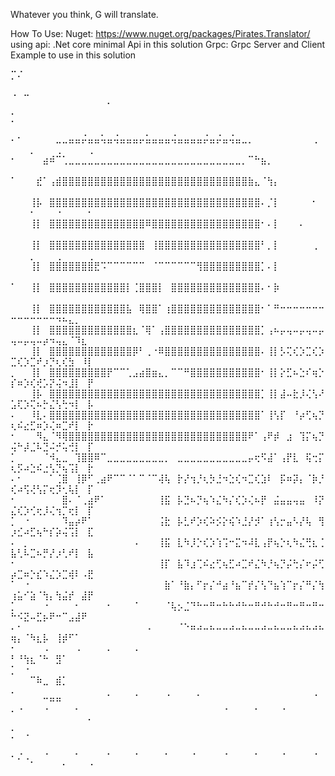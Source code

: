 Whatever you think, G will translate.

How To Use:
  Nuget: https://www.nuget.org/packages/Pirates.Translator/
  using api: .Net core minimal Api in this solution
  Grpc: Grpc Server and Client Example to use in this solution

⡉⠌⠀⠀⠀⠀⠀⠀⠀⠀⠀⠀⠀⠀⠀⠀⠀⠀⠀⠀⠀⠀⠀⠀⠀⠀⠀⠀⠀⠀⠀⠀⠀⠀⠀⠀⠀⠀⠀⠀⠀⠀⠀⠀⠀⠀⠀⠀⠀⠀⠀⠀⠀⠀⠀⠀⠀⠀⠀⠀⠀⠀⠀⠀⠀
⠐⠀⠒⠀⠀⠀⠀⠀⠀⠀⠀⠀⠀⠀⠀⠀⠀⠀⠀⠀⠀⠀⠀⠀⠀⠀⠀⠀⠀⠀⠀⠀⠀⠀⠀⠀⠀⠀⠀⠀⠀⠀⠀⠀⠀⠀⠀⠀⠀⠀⠀⠀⠀⠀⠀⠀⠀⠀⠀⠀⠀⠀⠀⠀⠁
⡁⠀⠀⠀⠀⠀⠀⠀⠀⠀⠀⠀⠀⠀⠀⠀⠀⠀⠀⠀⠀⠀⠀⠀⠀⠀⠀⠀⠀⠀⠀⠀⠀⠀⠀⠀⠀⠀⠀⠀⠀⠀⠀⠀⠀⠀⠀⠀⠀⠀⠀⠀⠀⠀⠀⠀⠀⠀⠀⠀⠀⠀⠀⠀⠀
⠄⠂⠀⠀⠀⠀⠀⣀⣀⣤⣤⡬⣤⣤⢥⣤⢬⣤⣤⣤⡤⣥⣤⣤⣤⢬⣤⣤⣤⣤⡬⣤⡬⣤⢬⣤⣀⡀⠀⠀⠀⠀⠀⠀⠀⠀⠀⢀⠀⠀⠀⠀⡀⠀⠀⠀⢀⠀⠀⠀⠀⢀⠀⠀⠀
⠂⠀⠀⠀⠀⣴⠾⠉⢁⣀⣀⣀⣀⣀⣀⣀⣀⣀⣀⣀⣀⣀⣀⣀⣀⣀⣀⣀⣀⣀⣀⣀⣀⣀⣀⣀⡀⠉⠓⣦⡀⠀⠀⠀⠀⠀⠀⠀⠀⠀⠀⠀⠀⠀⠀⠀⠀⠀⠀⠀⠀⠀⠀⠀⠀
⠁⠀⠀⠀⣞⠁⢠⣾⣿⣿⣿⣿⣿⣿⣿⣿⣿⣿⣿⣿⣿⣿⣿⣿⣿⣿⣿⣿⣿⣿⣿⣿⣿⣿⣿⣿⣿⣷⣄⠈⢳⡄⠀⠀⠀⠀⠀⠀⠀⠀⠀⠀⠀⠀⠀⠀⠀⠀⠀⠀⠀⠀⠀⠀⠀
⠀⠀⠀⢸⡧⠀⣿⣿⣿⣿⣿⣿⣿⣿⣿⣿⣿⣿⣿⣿⣿⣿⣿⣿⣿⣿⣿⣿⣿⣿⣿⣿⣿⣿⣿⣿⣿⣿⣿⠄⡈⡇⠀⠀⠀⠀⠀⠂⠀⠀⠀⠀⠂⠀⠀⠀⠐⠀⠀⠀⠀⠂⠀⠀⠀
⠀⠀⠀⢸⡇⠀⣿⣿⣿⣿⣿⣿⣿⣿⣿⣿⣿⣿⣿⣿⣿⠿⣿⣿⣿⣿⣿⣿⣿⣿⣿⣿⣿⣿⣿⣿⣿⣿⣿⠂⠄⡇⠀⠀⠀⠄⠀⠀⠀⠀⠀⠀⠀⠀⠀⠀⠀⠀⠀⠀⠀⠀⠀⠀⠀
⠀⠀⠀⢸⡇⠀⣿⣿⣿⣿⣿⣿⣿⣿⣿⣿⣿⣿⣿⣿⣿⠀⢸⣿⣿⣿⣿⣿⣿⣿⣿⣿⣿⣿⣿⣿⣿⣿⣿⠃⡀⡇⠀⠀⠀⠀⠀⢀⠀⠀⠀⠀⡀⠀⠀⠀⢀⠀⠀⠀⠀⢀⠀⠀⠀
⠀⠀⠀⢸⡇⠀⣿⣿⣿⣿⣿⣿⣿⣟⠩⠉⠉⠉⠉⠉⠉⠀⠈⠉⠉⠉⠉⠉⠉⢻⣿⣿⣿⣿⣿⣿⣿⣿⣿⡁⠄⡇⠀⠀⠀⠀⠀⠀⠀⠀⠀⠀⠀⠀⠀⠀⠀⠀⠀⠀⠀⠀⠀⠀⠀
⠁⠀⠀⢸⡇⠀⣿⣿⣿⣿⣿⣿⣿⣿⣿⣿⣿⣿⡇⢈⣿⣿⣿⡇⠀⣿⣿⣿⣿⣿⣿⣿⣿⣿⣿⣿⣿⣿⣿⠄⠂⡷⠀⠀⠀⠀⠀⠀⠀⠀⠀⠀⠀⠀⠀⠀⠀⠀⠀⠀⠀⠀⠀⠀⠀
⠀⠀⠀⢸⡇⠀⣿⣿⣿⣿⣿⣿⣿⣿⣿⣿⣿⣿⣧⠀⢿⣿⣿⠁⢰⣿⣿⣿⣿⣿⣿⣿⣿⣿⣿⣿⣿⣿⣿⠂⠁⠛⠒⠒⠒⠒⠒⠒⠒⠒⠒⠒⠒⠒⠒⠒⠲⠦⣄⡀⠀⠀⠀⠀⠀
⠀⠀⠀⢸⡇⠀⣿⣿⣿⣿⣿⣿⣿⣿⣿⣿⣿⣿⣿⣆⠈⢿⠁⢠⣿⣿⣿⣿⣿⣿⣿⣿⣿⣿⣿⣿⣿⣿⣿⡁⢠⠦⡤⢤⠤⡤⢤⠤⡤⢤⠤⡤⢤⠤⡴⠲⢤⣄⠈⠹⣆⠀⠀⠀⠀
⠀⠀⠀⢸⡇⠀⣿⣿⣿⣿⣿⣿⣿⣿⣿⣿⣿⣿⣿⡿⠃⢀⠐⠿⣿⣿⣿⣿⣿⣿⣿⣿⣿⣿⣿⣿⣿⣿⣿⠄⢸⡇⡣⢍⢎⡱⣉⢎⡱⣉⢎⡱⣉⠞⡰⡙⢆⢎⣳⠀⠸⡇⠀⠀⠀
⡀⠀⠀⢸⡇⠀⣿⣿⣿⣿⣿⣿⣿⣿⣿⡟⠉⠉⢁⣠⣴⣿⣶⣄⡀⠉⠉⠛⣿⣿⣿⣿⣿⣿⣿⣿⣿⣿⣿⠂⢸⡇⡕⣋⠦⣑⠎⢶⡑⡎⠶⡱⢎⢞⡡⡝⢬⠲⣸⡇⠀⡟⠀⠀⠀
⠀⠀⠀⢸⡧⠀⣿⣿⣿⣿⣿⣿⣿⣿⣿⣿⣿⣿⣿⣿⣿⣿⣿⣿⣿⣿⣿⣿⣿⣿⣿⣿⣿⣿⣿⣿⣿⣿⣿⡁⢸⡇⣼⠤⣗⡸⢌⢣⠜⣡⢏⡱⢍⠦⡓⣌⢣⢓⠲⡇⠀⡧⠀⠀⠀
⠄⠀⠀⠸⣇⠄⣿⣿⣿⣿⣿⣿⣿⣿⣿⣿⣿⣿⣿⣿⣿⣿⣿⣿⣿⣿⣿⣿⣿⣿⣿⣿⣿⣿⣿⣿⣿⣿⣿⠁⢸⢣⡏⠀⠘⡴⢋⢦⡙⢆⠮⣔⣋⠶⡱⢌⠶⣉⠞⡇⠀⡗⠀⠀⠀
⠂⠀⠀⠀⠻⣄⠈⠻⢿⣿⣿⣿⣿⣿⣿⣿⣿⣿⣿⣿⣿⣿⣿⣿⣿⣿⣿⣿⣿⣿⣿⣿⣿⣿⣿⣿⣿⠟⠁⢠⠟⡾⠀⣰⠀⢹⡍⢦⡙⢬⠓⡼⣈⠧⣙⠬⡚⢥⢚⡇⠀⡏⠀⠀⠀
⡁⠀⠀⠀⠀⠈⠺⣄⣀⠀⢹⣿⣿⠿⠉⣀⣀⣀⣀⣀⣀⣀⣀⣀⡀⠀⣀⣀⣀⣀⣀⣀⣀⣀⣀⣀⣀⡤⢖⠫⣼⠁⢠⡟⣇⠀⢯⢒⡍⢆⡫⠴⣑⠮⣐⢣⡙⢦⢩⡇⠀⡗⠀⠀⠀
⠄⠂⠀⠀⠀⠀⠁⢈⣿⠀⢸⡿⠋⢀⣴⠟⠉⠉⠈⠁⠉⠈⠉⢼⢧⠀⡗⡜⢲⡘⢆⡳⣘⠲⣑⢎⠲⣉⢎⣱⠇⠀⡯⠶⡽⡄⠈⡷⡘⢎⠴⢫⢜⢣⡍⢖⡹⢂⢧⡇⠀⡏⠀⠀⠀
⠂⠀⠀⠀⠀⠀⠀⠀⣿⠄⠈⢀⣴⠟⠁⠀⠀⠀⠀⠀⠀⠀⠀⢸⣯⠀⡧⣙⠦⡙⢦⠱⣌⠳⡌⢎⡱⢌⠦⡟⠀⣬⣤⣤⢤⣤⠀⠸⡝⣌⢎⡱⢊⢖⡸⢌⢲⡉⢖⡇⠀⡏⠀⠀⠀
⡁⠀⠐⠀⠀⠀⠀⠀⠹⣤⡴⠟⠁⠀⠀⠀⠀⠀⠀⠀⠀⠀⠀⢨⣗⠀⡧⣃⠞⡱⢎⠵⡪⡕⢮⠱⣘⡜⡺⠁⢰⢣⡒⣤⠣⡜⢧⠀⢻⡰⣊⠴⣋⢦⠓⡎⡵⢬⢩⡇⠀⣏⠀⠀⠀
⠄⠀⡀⠀⠀⠀⠀⠀⠀⠀⠀⠀⠀⠀⠀⠀⠀⠀⠀⠠⠀⠀⠀⢸⣯⠀⣇⠳⡸⡑⢎⡱⢱⢩⠒⣍⠲⠼⣇⢠⡟⢦⡑⢆⠳⣌⢛⣆⢈⣧⢃⠧⣉⠦⡛⡜⡰⢃⠞⡇⠀⣧⠀⠀⠀
⠂⠀⠀⠀⠀⠀⠀⠀⠀⠀⠀⠀⠀⠀⠀⠀⠀⠀⠀⠀⠀⠀⠀⢸⡏⠀⣧⠹⣰⢉⠮⣔⢋⢦⣋⠴⣉⠞⣌⠳⡘⢦⡙⡬⢓⡌⠖⡬⢋⡴⣉⠶⡑⣎⠱⣌⡱⣉⢾⠇⠠⣟⠀⠀⠀
⠁⠀⠐⠀⠀⠀⠀⠀⠀⠀⠀⠀⠀⠀⠀⠀⠀⠀⠀⠀⠀⠀⠀⠀⣷⠁⠘⣷⡄⠋⡖⡌⠚⣴⠘⣦⠉⡞⡌⢣⠙⣦⢱⠉⡖⡌⠛⡌⢳⢰⣥⠊⣵⠈⢳⡄⢳⣬⡞⠀⣼⡟⠀⠀⠀
⡁⠀⠀⠀⠀⠐⠀⠀⠀⠀⠂⠀⠀⠀⠀⠂⠀⠀⠀⠈⠀⠀⠀⠀⠈⢧⡢⣈⠙⠓⠒⠛⠒⠓⠓⠚⠓⠒⠛⠚⠓⠚⠒⠛⠒⠛⠒⠛⠒⠓⠪⣝⠤⣋⡦⠟⠒⠉⣠⣼⠟⠀⠀⠀⠀
⠄⠂⠀⠀⠀⠀⠀⠀⠀⠀⠀⠀⠀⠀⠀⠀⠀⠀⠀⠀⠀⠠⠀⠀⠀⠀⠈⠑⠶⠴⠤⠦⠤⠤⠴⠤⠦⠤⠤⠴⠤⠦⠤⠤⠦⠴⠦⠴⠦⢶⡄⠈⠳⣆⡧⠀⢸⡾⠋⠁⠀⠀⠀⠀⠀
⠂⠀⠀⠀⠀⠠⠀⠀⠀⠀⠠⠀⠀⠀⠀⠄⠀⠀⠀⠠⠀⠀⠀⠀⠀⠀⠀⠀⠀⠀⠀⠀⠀⠀⠀⠀⠀⠀⠀⠀⠀⠀⠀⠀⠀⠀⠀⠀⠀⠃⠘⢳⣆⠈⠓⠀⣻⠁⠀⠀⠀⠀⠀⠀⠀
⡁⠀⠐⠀⠀⠀⠀⠀⠀⠀⠀⠀⠀⠀⠀⠀⠀⠀⠀⠀⠀⠀⠀⠀⠀⠀⠀⠀⠀⠀⠀⠀⠀⠀⠀⠀⠀⠀⠀⠀⠀⠀⠀⠀⠀⠀⠀⠀⠀⠀⠀⠀⠉⠷⣀⠀⣾⡁⠀⠀⠀⠀⠀⠀⠀
⠄⠀⠀⠀⠀⠀⠀⠀⠀⠀⠀⠀⠀⠀⠀⡀⠀⠀⠀⢀⠀⠀⠀⠀⢀⠀⠀⠀⠀⡀⠀⠀⠀⠀⠀⠀⠀⠀⠀⠀⠀⠀⠀⠀⠀⠀⠀⢀⠀⠀⠀⠀⠀⠀⠉⠛⠛⠀⠀⠀⠀⠀⠀⠀⠀
⠂⠈⠀⠀⠀⠈⠀⠀⠀⠀⠁⠀⠀⠀⠀⠀⠀⠀⠀⠀⠀⠀⠀⠀⠀⠀⠀⠀⠀⠀⠀⠀⠀⠈⠀⠀⠀⠀⠁⠀⠀⠀⠈⠀⠀⠀⠀⠀⠀⠀⠀⠀⠀⠀⠀⠀⠀⠀⠀⠀⠀⠁⠀⠀⠀
⡁⠀⠠⠀⠀⠀⠀⠀⠀⠀⠀⠀⠀⠀⠀⠀⠀⠀⠀⠀⠀⠀⠀⠀⠀⠀⠀⠀⠀⠀⠀⠀⠀⠀⠀⠀⠀⠀⠀⠀⠀⠀⠀⠀⠀⠀⠀⠀⠀⠀⠀⠀⠀⠀⠀⠀⠀⠀⠀⠀⠀⠀⠀⠀⠀
⠄⡐⢀⠀⠀⠐⠀⠀⠀⠀⠂⠀⠀⠀⠀⠂⠀⠀⠀⠐⠀⠀⠀⠀⠂⠀⠀⠀⠐⠀⠀⠀⠀⠐⠀⠀⠀⠀⠂⠀⠀⠀⠐⠀⠀⠀⠀⠐⠀⠀⠀⠀⠁⠀⠀⠀⠀⠂⠀⠀⠀⠐⠀⠀⠀
